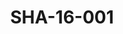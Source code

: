 ---
pid: SHA-16-001
title: SHA-16-001
language: en
collection: Sharhabil Ahmed
original_label: 
rights: Sharhabil Ahmed
location_of_original: Sharhabil Ahmed
photographer_or_studio: 
scanned_from: photograph 10.1 by 15.1
_date: 1993-1995
location: Britain, London
description: Sharhabil Ahmed in crowd
additional_notes: 
permission_display: 'yes'
on_server: 'no'
on_website: 'no'
permalink: /archive/en/sha-16-001.html
layout: photo-page
---